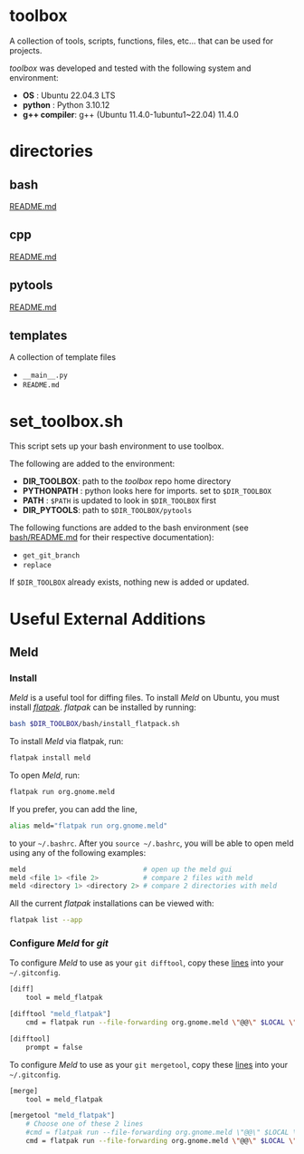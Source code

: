 # toolbox

A collection of tools, scripts, functions, files, etc... that can be used for projects.

_toolbox_ was developed and tested with the following system and environment:
- **OS**          : Ubuntu 22.04.3 LTS
- **python**      : Python 3.10.12
- **g++ compiler**: g++ (Ubuntu 11.4.0-1ubuntu1~22.04) 11.4.0

# directories

## bash

[README.md](https://github.com/djakjake/toolbox/blob/main/bash/README.md)

## cpp

[README.md](https://github.com/djakjake/toolbox/blob/main/cpp/README.md)

## pytools

[README.md](https://github.com/djakjake/toolbox/blob/main/pytools/README.md)

## templates

A collection of template files

- `__main__.py`
- `README.md`

# set_toolbox.sh

This script sets up your bash environment to use toolbox.

The following are added to the environment:
- **DIR_TOOLBOX**: path to the _toolbox_ repo home directory
- **PYTHONPATH** : python looks here for imports. set to `$DIR_TOOLBOX`
- **PATH**       : `$PATH` is updated to look in `$DIR_TOOLBOX` first
- **DIR_PYTOOLS**: path to `$DIR_TOOLBOX/pytools`

The following functions are added to the bash environment (see [bash/README.md](https://github.com/djakjake/toolbox/blob/main/bash/README.md) for their respective documentation):
- `get_git_branch`
- `replace`

If `$DIR_TOOLBOX` already exists, nothing new is added or updated.

# Useful External Additions

## Meld

### Install

_Meld_ is a useful tool for diffing files. To install _Meld_ on Ubuntu, you must install [_flatpak_](https://flathub.org/setup/Ubuntu). _flatpak_ can be installed by running:
```bash
bash $DIR_TOOLBOX/bash/install_flatpack.sh
```

To install _Meld_ via flatpak, run:
```bash
flatpak install meld
```

To open _Meld_, run:
```bash
flatpak run org.gnome.meld
```

If you prefer, you can add the line,
```bash
alias meld="flatpak run org.gnome.meld"
```
to your `~/.bashrc`. After you `source ~/.bashrc`, you will be able to open meld using any of the following examples:
```bash
meld                             # open up the meld gui
meld <file 1> <file 2>           # compare 2 files with meld
meld <directory 1> <directory 2> # compare 2 directories with meld
```

All the current _flatpak_ installations can be viewed with:
```bash
flatpak list --app
```

### Configure _Meld_ for _git_

To configure _Meld_ to use as your `git difftool`, copy these [lines](https://github.com/flatpak/flatpak/issues/1423#issuecomment-441337743) into your `~/.gitconfig`.
```bash
[diff]
	tool = meld_flatpak

[difftool "meld_flatpak"]
	cmd = flatpak run --file-forwarding org.gnome.meld \"@@\" $LOCAL \"@@\" \"@@\" $REMOTE \"@@\"

[difftool]
	prompt = false
```

To configure _Meld_ to use as your `git mergetool`, copy these [lines](https://stackoverflow.com/questions/34119866/setting-up-and-using-meld-as-your-git-difftool-and-mergetool) into your `~/.gitconfig`.
```bash
[merge]
    tool = meld_flatpak

[mergetool "meld_flatpak"]
    # Choose one of these 2 lines
    #cmd = flatpak run --file-forwarding org.gnome.meld \"@@\" $LOCAL \"@@\" \"@@\" $$BASE \"@@\" \"@@\" $REMOTE \"@@\" --output \"@@\" $MERGED \"@@\"
    cmd = flatpak run --file-forwarding org.gnome.meld \"@@\" $LOCAL \"@@\" \"@@\" $MERGED \"@@\" \"@@\" $REMOTE \"@@\" --output \"@@\" $MERGED \"@@\"
```
